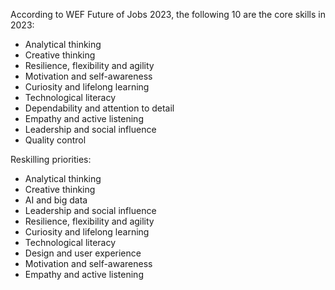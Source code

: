According to WEF Future of Jobs 2023, the following 10 are the core skills in 2023:

* Analytical thinking
* Creative thinking
* Resilience, flexibility and agility
* Motivation and self-awareness
* Curiosity and lifelong learning
* Technological literacy
* Dependability and attention to detail
* Empathy and active listening
* Leadership and social influence
* Quality control

Reskilling priorities:

* Analytical thinking
* Creative thinking
* AI and big data
* Leadership and social influence
* Resilience, flexibility and agility
* Curiosity and lifelong learning
* Technological literacy
* Design and user experience
* Motivation and self-awareness
* Empathy and active listening
